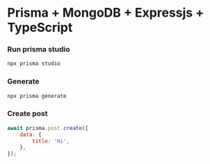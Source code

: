 # Prisma + MongoDB + Expressjs + TypeScript

### Run prisma studio

```js
npx prisma studio

```

### Generate

```js
npx prisma generate
```

### Create post

```js
await prisma.post.create({
    data: {
        title: 'Hi',
    },
});
```
